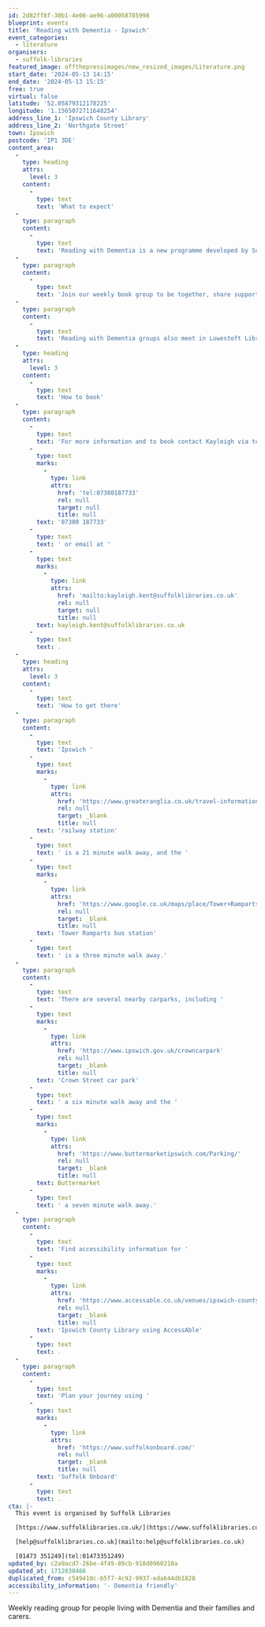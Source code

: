 ```yaml
---
id: 2d82ff8f-30b1-4e00-ae96-a00058785998
blueprint: events
title: 'Reading with Dementia - Ipswich'
event_categories:
  - literature
organisers:
  - suffolk-libraries
featured_image: offthepressimages/new_resized_images/Literature.png
start_date: '2024-05-13 14:15'
end_date: '2024-05-13 15:15'
free: true
virtual: false
latitude: '52.05879312178225'
longitude: '1.1565072711648254'
address_line_1: 'Ipswich County Library'
address_line_2: 'Northgate Street'
town: Ipswich
postcode: 'IP1 3DE'
content_area:
  -
    type: heading
    attrs:
      level: 3
    content:
      -
        type: text
        text: 'What to expect'
  -
    type: paragraph
    content:
      -
        type: text
        text: 'Reading with Dementia is a new programme developed by Suffolk Libraries, with The Reading Agency, to support people living with dementia and their carers.'
  -
    type: paragraph
    content:
      -
        type: text
        text: 'Join our weekly book group to be together, share support, and find out about resources available. We are particularly keen to welcome people from the ethnic minority communities.'
  -
    type: paragraph
    content:
      -
        type: text
        text: 'Reading with Dementia groups also meet in Lowestoft Library and Newmarket Library.'
  -
    type: heading
    attrs:
      level: 3
    content:
      -
        type: text
        text: 'How to book'
  -
    type: paragraph
    content:
      -
        type: text
        text: 'For more information and to book contact Kayleigh via telephone on '
      -
        type: text
        marks:
          -
            type: link
            attrs:
              href: 'tel:07380187733'
              rel: null
              target: null
              title: null
        text: '07380 187733'
      -
        type: text
        text: ' or email at '
      -
        type: text
        marks:
          -
            type: link
            attrs:
              href: 'mailto:kayleigh.kent@suffolklibraries.co.uk'
              rel: null
              target: null
              title: null
        text: kayleigh.kent@suffolklibraries.co.uk
      -
        type: text
        text: .
  -
    type: heading
    attrs:
      level: 3
    content:
      -
        type: text
        text: 'How to get there'
  -
    type: paragraph
    content:
      -
        type: text
        text: 'Ipswich '
      -
        type: text
        marks:
          -
            type: link
            attrs:
              href: 'https://www.greateranglia.co.uk/travel-information/station-information/ips'
              rel: null
              target: _blank
              title: null
        text: 'railway station'
      -
        type: text
        text: ' is a 21 minute walk away, and the '
      -
        type: text
        marks:
          -
            type: link
            attrs:
              href: 'https://www.google.co.uk/maps/place/Tower+Ramparts+bus+station/@52.0590456,1.1530657,17z/data=!4m23!1m16!4m15!1m6!1m2!1s0x47d9a1d34396d717:0xe270c06e32b8a13f!2sTower+Ramparts+bus+station,+Ipswich!2m2!1d1.154715!2d52.059341!1m6!1m2!1s0x47d9a1d4b1ce6d1f:0xd66f77daa10f45b6!2sCounty+Library,+Northgate+St,+Ipswich+IP1+3DE!2m2!1d1.1565145!2d52.0587199!3e2!3m5!1s0x47d9a1d34396d717:0xe270c06e32b8a13f!8m2!3d52.059341!4d1.154715!16s%2Fg%2F1q67cvcv8?entry=ttu'
              rel: null
              target: _blank
              title: null
        text: 'Tower Ramparts bus station'
      -
        type: text
        text: ' is a three minute walk away.'
  -
    type: paragraph
    content:
      -
        type: text
        text: 'There are several nearby carparks, including '
      -
        type: text
        marks:
          -
            type: link
            attrs:
              href: 'https://www.ipswich.gov.uk/crowncarpark'
              rel: null
              target: _blank
              title: null
        text: 'Crown Street car park'
      -
        type: text
        text: ' a six minute walk away and the '
      -
        type: text
        marks:
          -
            type: link
            attrs:
              href: 'https://www.buttermarketipswich.com/Parking/'
              rel: null
              target: _blank
              title: null
        text: Buttermarket
      -
        type: text
        text: ' a seven minute walk away.'
  -
    type: paragraph
    content:
      -
        type: text
        text: 'Find accessibility information for '
      -
        type: text
        marks:
          -
            type: link
            attrs:
              href: 'https://www.accessable.co.uk/venues/ipswich-county-library'
              rel: null
              target: _blank
              title: null
        text: 'Ipswich County Library using AccessAble'
      -
        type: text
        text: .
  -
    type: paragraph
    content:
      -
        type: text
        text: 'Plan your journey using '
      -
        type: text
        marks:
          -
            type: link
            attrs:
              href: 'https://www.suffolkonboard.com/'
              rel: null
              target: _blank
              title: null
        text: 'Suffolk Onboard'
      -
        type: text
        text: .
cta: |-
  This event is organised by Suffolk Libraries

  [https://www.suffolklibraries.co.uk/](https://www.suffolklibraries.co.uk/) 

  [help@suffolklibraries.co.uk](mailto:help@suffolklibraries.co.uk)

  [01473 351249](tel:01473351249)
updated_by: c2a9acd7-26be-4f49-89cb-918d0960210a
updated_at: 1712830466
duplicated_from: c549410c-b5f7-4c92-9937-eda644db1828
accessibility_information: '- Dementia friendly'
---
```

Weekly reading group for people living with Dementia and their families and carers.